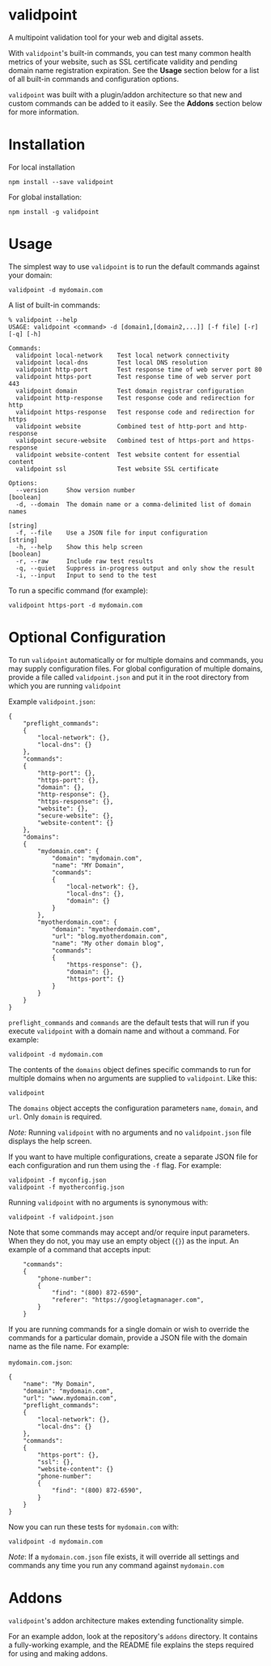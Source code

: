 # validpoint
A multipoint validation tool for your web and digital assets.

With `validpoint`'s built-in commands, you can test many common health metrics of your website, such as SSL certificate validity and pending domain name registration expiration. See the **Usage** section below for a list of all built-in commands and configuration options.

`validpoint` was built with a plugin/addon architecture so that new and custom commands can be added to it easily. See the **Addons** section below for more information.

# Installation

For local installation
```
npm install --save validpoint
```

For global installation:
```
npm install -g validpoint
```

# Usage

The simplest way to use `validpoint` is to run the default commands against your domain:

```
validpoint -d mydomain.com
```

A list of built-in commands:
```
% validpoint --help
USAGE: validpoint <command> -d [domain1,[domain2,...]] [-f file] [-r] [-q] [-h]

Commands:
  validpoint local-network    Test local network connectivity
  validpoint local-dns        Test local DNS resolution
  validpoint http-port        Test response time of web server port 80
  validpoint https-port       Test response time of web server port 443
  validpoint domain           Test domain registrar configuration
  validpoint http-response    Test response code and redirection for http
  validpoint https-response   Test response code and redirection for https
  validpoint website          Combined test of http-port and http-response
  validpoint secure-website   Combined test of https-port and https-response
  validpoint website-content  Test website content for essential content
  validpoint ssl              Test website SSL certificate

Options:
  --version     Show version number                                    [boolean]
  -d, --domain  The domain name or a comma-delimited list of domain names
                                                                        [string]
  -f, --file    Use a JSON file for input configuration                 [string]
  -h, --help    Show this help screen                                  [boolean]
  -r, --raw     Include raw test results
  -q, --quiet   Suppress in-progress output and only show the result
  -i, --input   Input to send to the test
```

To run a specific command (for example):
```
validpoint https-port -d mydomain.com
```

# Optional Configuration

To run `validpoint` automatically or for multiple domains and commands, you may supply configuration files. For global configuration of multiple domains, provide a file called `validpoint.json` and put it in the root directory from which you are running `validpoint`

Example `validpoint.json`:
```
{
	"preflight_commands":
	{
		"local-network": {}, 
		"local-dns": {}
	},
	"commands":
	{
		"http-port": {}, 
		"https-port": {}, 
		"domain": {},
		"http-response": {}, 
		"https-response": {}, 
		"website": {}, 
		"secure-website": {},
		"website-content": {}
	},
	"domains": 
	{
		"mydomain.com": {
			"domain": "mydomain.com",
			"name": "MY Domain",
			"commands": 
			{
				"local-network": {},
				"local-dns": {},
				"domain": {}
			}
		},
		"myotherdomain.com": {
			"domain": "myotherdomain.com",
			"url": "blog.myotherdomain.com",
			"name": "My other domain blog",
			"commands":
			{
				"https-response": {},
				"domain": {},
				"https-port": {}
			}
		}
	}
}
```

`preflight_commands` and `commands` are the default tests that will run if you execute `validpoint` with a domain name and without a command. For example:

```
validpoint -d mydomain.com
```

The contents of the `domains` object defines specific commands to run for multiple domains when no arguments are supplied to `validpoint`. Like this:

```
validpoint
```

The `domains` object accepts the configuration parameters `name`, `domain`, and `url`. Only `domain` is required.

*Note:* Running `validpoint` with no arguments and no `validpoint.json` file displays the help screen.

If you want to have multiple configurations, create a separate JSON file for each configuration and run them using the `-f` flag. For example:

```
validpoint -f myconfig.json
validpoint -f myotherconfig.json
```

Running `validpoint` with no arguments is synonymous with:

```
validpoint -f validpoint.json
```

Note that some commands may accept and/or require input parameters. When they do not, you may use an empty object (`{}`) as the input. An example of a command that accepts input:

```
	"commands":
	{
		"phone-number": 
		{
			"find": "(800) 872-6590",
			"referer": "https://googletagmanager.com",
		}
	}
```

If you are running commands for a single domain or wish to override the commands for a particular domain, provide a JSON file with the domain name as the file name. For example:

`mydomain.com.json`:
```
{
    "name": "My Domain",
	"domain": "mydomain.com",
	"url": "www.mydomain.com",
	"preflight_commands": 
	{
		"local-network": {},
		"local-dns": {}
	},
	"commands":
	{
		"https-port": {},
		"ssl": {},
		"website-content": {}
		"phone-number": 
		{
			"find": "(800) 872-6590",
		}
	}
}
```

Now you can run these tests for `mydomain.com` with:

```
validpoint -d mydomain.com
```

*Note*: If a `mydomain.com.json` file exists, it will override all settings and commands any time you run any command against `mydomain.com`


# Addons

`validpoint`'s addon architecture makes extending functionality simple. 

For an example addon, look at the repository's `addons` directory. It contains a fully-working example, and the README file explains the steps required for using and making addons.

